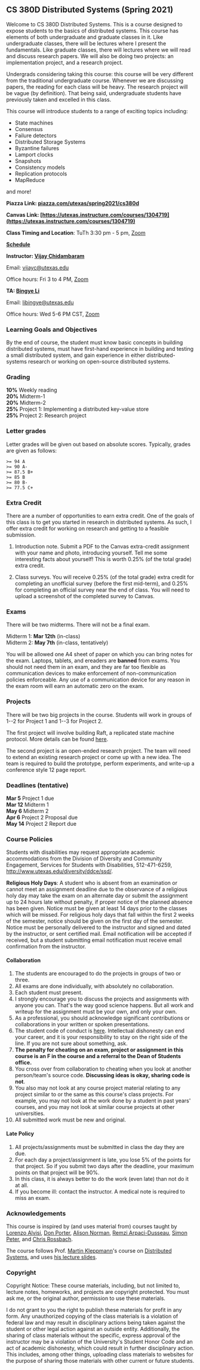 ## CS 380D Distributed Systems (Spring 2021)

Welcome to CS 380D Distributed Systems. This is a course designed to
expose students to the basics of distributed systems. This course has
elements of both undergraduate and graduate classes in it. Like
undergraduate classes, there will be lectures where I present the
fundamentals. Like graduate classes, there will lectures where we will
read and discuss research papers. We will also be doing two projects:
an implementation project, and a research project.

Undergrads considering taking this course: this course will be very
different from the traditional undergraduate course. Whenever we are
discussing papers, the reading for each class will be heavy. The
research project will be vague (by definition). That being said,
undergraduate students have previously taken and excelled in this
class.

This course will introduce students to
  a range of exciting topics including:

- State machines
- Consensus
- Failure detectors
- Distributed Storage Systems
- Byzantine failures
- Lamport clocks
- Snapshots
- Consistency models
- Replication protocols
- MapReduce

and more! 

**Piazza Link: [piazza.com/utexas/spring2021/cs380d](http://piazza.com/utexas/spring2021/cs380d)** 

**Canvas Link:
[https://utexas.instructure.com/courses/1304719](https://utexas.instructure.com/courses/1304719)** 

**Class Timing and Location**: TuTh 3:30 pm - 5 pm, [Zoom](https://utexas.zoom.us/j/99987044895)

**[Schedule](https://docs.google.com/spreadsheets/d/1oZlRvpU_vd8KGebd1mJD71xMpTFW3-e1vMuhYJDJqjs/edit?usp=sharing)**

**Instructor: [Vijay Chidambaram](https://www.cs.utexas.edu/~vijay/)**

Email: vijayc@utexas.edu

Office hours: Fri 3 to 4 PM, [Zoom](https://utexas.zoom.us/j/92558966439)

**TA: [Bingye Li](https://www.linkedin.com/in/bingye-li/)**

Email: libingye@utexas.edu

Office hours: Wed 5-6 PM CST, [Zoom](https://utexas.zoom.us/j/92494447869)

### Learning Goals and Objectives

By the end of course, the student must know basic concepts in building distributed systems, must have first-hand experience in building and testing a small distributed system, and gain experience in either distributed-systems research or working on open-source distributed systems.

### Grading 

**10%** Weekly reading <br>
**20%** Midterm-1 <br>
**20%** Midterm-2 <br>
**25%** Project 1: Implementing a distributed key-value store <br>
**25%** Project 2: Research project <br>

### Letter grades 

Letter grades will be given out based on absolute scores. Typically, grades are given as follows:

```
>= 94 A
>= 90 A-
>= 87.5 B+
>= 85 B
>= 80 B-
>= 77.5 C+
```

### Extra Credit

There are a number of opportunities to earn extra credit. One of the
goals of this class is to get you started in research in distributed
systems. As such, I offer extra credit for working on research and
getting to a feasible submission.

1. Introduction note. Submit a PDF to the Canvas extra-credit assignment with your
name and photo, introducing yourself. Tell me some interesting facts
about yourself! This is worth 0.25% (of the total grade) extra credit.

2. Class surveys. You will receive 0.25% (of the total grade) extra
credit for completing an unofficial survey (before the first
mid-term), and 0.25% for completing an official survey near the end of
class. You will need to upload a screenshot of the completed survey to Canvas.

### Exams

There will be two midterms. There will not be a final exam.

Midterm 1: **Mar 12th** (in-class) <br>
Midterm 2: **May 7th** (in-class, tentatively) <br>

You will be allowed one A4 sheet of paper on which you can bring notes
for the exam. Laptops, tablets, and ereaders are **banned** from
exams. You should not need them in an exam, and they are far too
flexible as communication devices to make enforcement of
non-communication policies enforceable. Any use of a communication
device for any reason in the exam room will earn an automatic zero on
the exam.

### Projects

<p>There will be two big projects in the course. Students will work in
  groups of 1--2 for Project 1 and 1--3 for Project 2.</p>

<p>The first project will involve building Raft, a replicated state machine protocol. More details can be found <a href="https://github.com/vijay03/cs380d-s21/blob/master/project1/CS380D_P1.pdf">here</a>. </p>


<p>The second project is an open-ended research project. The team will
need to extend an existing research project or come up with a new
idea. The team is required to build the prototype, perform
experiments, and write-up a conference style 12 page report.</p>

### Deadlines (tentative)

**Mar 5** Project 1 due <br>
**Mar 12** Midterm 1 <br>
**May 6** Midterm 2 <br>
**Apr 6** Project 2 Proposal due <br>
**May 14** Project 2 Report due  <br>

### Course Policies

<p>Students with disabilities may request appropriate academic
accommodations from the Division of Diversity and Community
Engagement, Services for Students with Disabilities, 512-471-6259,
<a href="http://www.utexas.edu/diversity/ddce/ssd/">http://www.utexas.edu/diversity/ddce/ssd/</a>.</p>

<p><b>Religious Holy Days</b>: A student who is absent from an
examination or cannot meet an assignment deadline due to the
observance of a religious holy day may take the exam on an alternate
day or submit the assignment up to 24 hours late without penalty, if
proper notice of the planned absence has been given. Notice must be
given at least 14 days prior to the classes which will be missed. For
religious holy days that fall within the first 2 weeks of the
semester, notice should be given on the first day of the
semester. Notice must be personally delivered to the instructor and
signed and dated by the instructor, or sent certified mail. Email
notification will be accepted if received, but a student submitting
email notification must receive email confirmation from the
instructor.</p>

#### Collaboration 

1. The students are encouraged to do the projects in groups of two or three.
2. All exams are done individually, with absolutely no collaboration.
3. Each student must present.
4. I strongly encourage you to discuss the projects and assignments with
anyone you can. That's the way good science happens. But all work and
writeup for the assignment must be your own, and only your own.
5. As a professional, you should acknowledge significant contributions or
collaborations in your written or spoken presentations.
6. The student code of conduct
is <a href="http://www.cs.utexas.edu/users/ear/CodeOfConduct.html">here</a>. Intellectual
dishonesty can end your career, and it is your responsibility to stay
on the right side of the line. If you are not sure about something,
  ask.
7. **The penalty for cheating on an exam, project or assignment in
    this course is an F in the course and a referral to the Dean of
    Students office.**
8. You cross over from collaboration to cheating when you look at
    another person/team's source code. **Discussing ideas is okay,
  sharing code is not**.
9. You also may not look at any course project material relating to
  any project similar to or the same as this course's class
  projects. For example, you may not look at the work done by a
  student in past years' courses, and you may not look at similar
  course projects at other universities.
10. All submitted work must be new and original.

#### Late Policy

1. All projects/assignments must be submitted in class the day they
are due.
2. For each day a project/assignment is late, you lose 5% of the
  points for that project. So if you submit two days after the
  deadline, your maximum points on that project will be 90%.
3. In this class, it is always better to do the work (even late) than not
do it at all.
4. If you become ill: contact the instructor. A medical note is
 required to miss an exam.

### Acknowledgements

This course is inspired by (and uses material from) courses taught
  by <a href="http://www.cs.cornell.edu/lorenzo/">Lorenzo Alvisi</a>, <a href="http://www.cs.unc.edu/~porter/">Don
  Porter</a>, <a href="www.cs.utexas.edu/~ans">Alison
  Norman</a>, <a href="http://pages.cs.wisc.edu/~remzi/">Remzi
  Arpaci-Dusseau</a>, <a href="http://www.cs.utexas.edu/~simon/">Simon
  Peter</a>, and <a href="https://www.cs.utexas.edu/~rossbach/">Chris
  Rossbach</a>.

The course follows Prof. [Martin Kleppmann](https://martin.kleppmann.com/)'s course on [Distributed
Systems](https://www.cst.cam.ac.uk/teaching/2021/ConcDisSys), and uses [his lecture slides](https://martin.kleppmann.com/2020/11/18/distributed-systems-and-elliptic-curves.html).

### Copyright

<p>Copyright Notice: These course materials, including, but not
limited to, lecture notes, homeworks, and projects are copyright
protected.  You must ask me, or the original author, permission to use
these materials.</p>

<p>I do not grant to you the right to publish these materials for profit
  in any form. Any unauthorized copying of the class materials is a
  violation of federal law and may result in disciplinary actions
  being taken against the student or other legal action against an
  outside entity. Additionally, the sharing of class materials without
  the specific, express approval of the instructor may be a violation
  of the University's Student Honor Code and an act of academic
  dishonesty, which could result in further disciplinary action. This
  includes, among other things, uploading class materials to websites
  for the purpose of sharing those materials with other current or
  future students.
